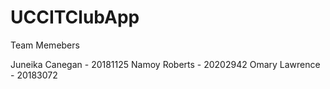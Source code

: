 # UCCITClubApp

Team Memebers

Juneika Canegan - 20181125
Namoy Roberts - 20202942
Omary Lawrence - 20183072
